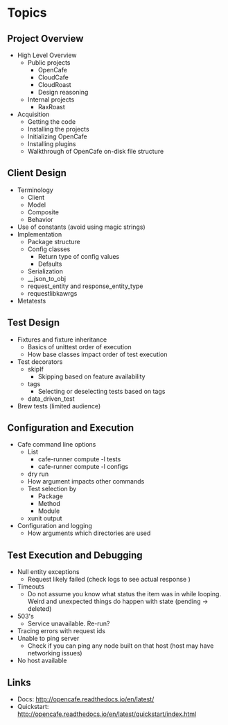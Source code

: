 # Topics

## Project Overview

- High Level Overview
  - Public projects
    - OpenCafe
    - CloudCafe
    - CloudRoast
    - Design reasoning
  - Internal projects
    - RaxRoast
- Acquisition
  - Getting the code
  - Installing the projects
  - Initializing OpenCafe
  - Installing plugins
  - Walkthrough of OpenCafe on-disk file structure

## Client Design

- Terminology
  - Client
  - Model
  - Composite
  - Behavior
- Use of constants (avoid using magic strings)
- Implementation
  - Package structure
  - Config classes
    - Return type of config values
    - Defaults
  - Serialization
   - __json_to_obj
   - request_entity and response_entity_type
  - requestlibkawrgs
- Metatests

## Test Design

- Fixtures and fixture inheritance
  - Basics of unittest order of execution
  - How base classes impact order of test execution
- Test decorators
  - skipIf
    - Skipping based on feature availability
  - tags
    - Selecting or deselecting tests based on tags
  - data_driven_test
- Brew tests (limited audience)

## Configuration and Execution

- Cafe command line options
  - List
    - cafe-runner compute -l tests
    - cafe-runner compute -l configs
  - dry run
  - How <project> argument impacts other commands
  - Test selection by
    - Package
    - Method
    - Module
  - xunit output
- Configuration and logging
  - How <project> arguments which directories are used

## Test Execution and Debugging
- Null entity exceptions
  - Request likely failed (check logs to see actual response )
- Timeouts
  - Do not assume you know what status the item was in while looping. Weird and unexpected things do happen with state (pending -> deleted)
- 503's
  - Service unavailable. Re-run?
- Tracing errors with request ids
- Unable to ping server
  - Check if you can ping any node built on that host (host may have networking issues)
- No host available

## Links
- Docs: http://opencafe.readthedocs.io/en/latest/
- Quickstart: http://opencafe.readthedocs.io/en/latest/quickstart/index.html